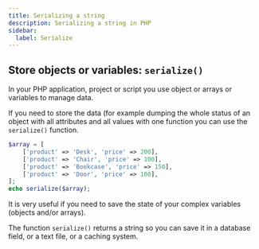 ```yaml
---
title: Serializing a string
description: Serializing a string in PHP
sidebar:
  label: Serialize
---
```

## Store objects or variables: `serialize()`

In your PHP application, project or script you use object or arrays or variables to manage data.

If you need to store the data (for example dumping the whole status of an object with all attributes and all values with one function you can use the `serialize()` function.

```php
$array = [
    ['product' => 'Desk', 'price' => 200],
    ['product' => 'Chair', 'price' => 100],
    ['product' => 'Bookcase', 'price' => 150],
    ['product' => 'Door', 'price' => 100],
];
echo serialize($array);
```

It is very useful if you need to save the state of your complex variables (objects and/or arrays).

The function `serialize()` returns a string so you can save it in a database field, or a text file, or a caching system.
